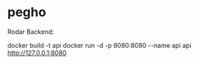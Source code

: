 # pegho

Rodar Backend: 

docker build -t api
docker run -d -p 8080:8080 --name api api
http://127.0.0.1:8080
